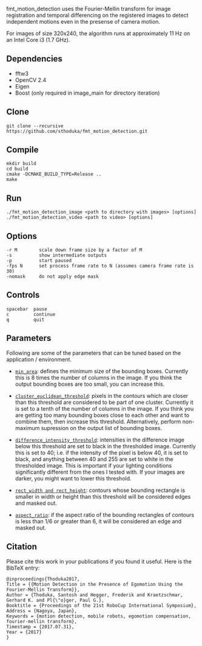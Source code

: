 fmt_motion_detection uses the Fourier-Mellin transform for image registration and temporal differencing on the registered images to detect independent motions even in the presense of camera motion.

For images of size 320x240, the algorithm runs at approximately 11 Hz on an Intel Core i3 (1.7 GHz).

Dependencies
------------
* fftw3
* OpenCV 2.4
* Eigen
* Boost (only required in image_main for directory iteration)

Clone
------------
    git clone --recursive https://github.com/sthoduka/fmt_motion_detection.git

Compile
-------
    mkdir build
    cd build
    cmake -DCMAKE_BUILD_TYPE=Release ..
    make

Run
---
    ./fmt_motion_detection_image <path to directory with images> [options]
    ./fmt_motion_detection_video <path to video> [options]

Options
-------
    -r M        scale down frame size by a factor of M
    -s          show intermediate outputs
    -p          start paused
    -fps N      set process frame rate to N (assumes camera frame rate is 30)
    -nomask     do not apply edge mask

Controls
--------
    spacebar  pause
    c         continue
    q         quit

Parameters
----------
Following are some of the parameters that can be tuned based on the application / environment.

* [`min_area`](https://github.com/sthoduka/fmt_motion_detection/blob/master/src/motion_detection.cpp#L74): defines the minimum size of the bounding boxes. Currently this is 8 times the number of columns in the image. If you think the output bounding boxes are too small, you can increase this.

* [`cluster_euclidean_threshold`](https://github.com/sthoduka/fmt_motion_detection/blob/master/src/motion_detection.cpp#L8): pixels in the contours which are closer than this threshold are considered to be part of one cluster. Currently it is set to a tenth of the number of columns in the image. If you think you are getting too many bounding boxes close to each other and want to combine them, then increase this threshold. Alternatively, perform non-maximum supression on the output list of bounding boxes.

* [`difference_intensity_threshold`](https://github.com/sthoduka/fmt_motion_detection/blob/master/src/motion_detection.cpp#L7): intensities in the difference image below this threshold are set to black in the thresholded image. Currently this is set to 40; i.e. if the intensity of the pixel is below 40, it is set to black, and anything between 40 and 255 are set to white in the thresholded image. This is important if your lighting conditions significantly different from the ones I tested with. If your images are darker, you might want to lower this threshold.

* [`rect_width and rect_height`](https://github.com/sthoduka/fmt_motion_detection/blob/master/src/image_differencing.cpp#L59): contours whose bounding rectangle is smaller in width or height than this threshold will be considered edges and masked out.

* [`aspect_ratio`](https://github.com/sthoduka/fmt_motion_detection/blob/master/src/image_differencing.cpp#L68): if the aspect ratio of the bounding rectangles of contours is less than 1/6 or greater than 6, it will be considered an edge and masked out.


Citation
--------

Please cite this work in your publications if you found it useful. Here is the BibTeX entry:

```
@inproceedings{Thoduka2017,
Title = {{Motion Detection in the Presence of Egomotion Using the Fourier-Mellin Transform}},
Author = {Thoduka, Santosh and Hegger, Frederik and Kraetzschmar, Gerhard K. and Pl{\"o}ger, Paul G.},
Booktitle = {Proceedings of the 21st RoboCup International Symposium},
Address = {Nagoya, Japan},
Keywords = {motion detection, mobile robots, egomotion compensation, fourier-mellin transform},
Timestamp = {2017.07.31},
Year = {2017}
}
```
